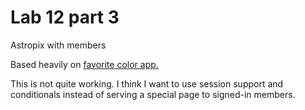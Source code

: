 Lab 12 part 3
=============

Astropix with members

Based heavily on [favorite color app.](https://github.com/minneapolis-edu/simple-auth-fav-color-twitter-auth/tree/84f961fd625302511b6931de6283469561fe1038)

This is not quite working.
I think I want to use session support and conditionals instead of serving a special page to signed-in members.